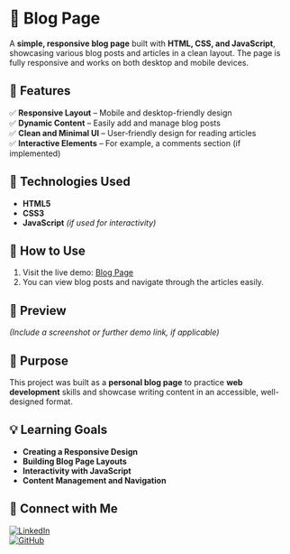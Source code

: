 # 📝 Blog Page  

A **simple, responsive blog page** built with **HTML, CSS, and JavaScript**, showcasing various blog posts and articles in a clean layout. The page is fully responsive and works on both desktop and mobile devices.

## 📌 Features  
✅ **Responsive Layout** – Mobile and desktop-friendly design  
✅ **Dynamic Content** – Easily add and manage blog posts  
✅ **Clean and Minimal UI** – User-friendly design for reading articles  
✅ **Interactive Elements** – For example, a comments section (if implemented)  

## 🚀 Technologies Used  
- **HTML5**  
- **CSS3**  
- **JavaScript** *(if used for interactivity)*  

## 📂 How to Use  
1. Visit the live demo: [Blog Page](https://fatima-progmmer.github.io/blog-page/)  
2. You can view blog posts and navigate through the articles easily.  

## 🎨 Preview  
*(Include a screenshot or further demo link, if applicable)*  

## 🎯 Purpose  
This project was built as a **personal blog page** to practice **web development** skills and showcase writing content in an accessible, well-designed format.

## 💡 Learning Goals  
- **Creating a Responsive Design**  
- **Building Blog Page Layouts**  
- **Interactivity with JavaScript**  
- **Content Management and Navigation**

## 🔗 Connect with Me  

[![LinkedIn](https://img.shields.io/badge/LinkedIn-0077B5?style=for-the-badge&logo=linkedin&logoColor=white)](https://www.linkedin.com/in/tanzeela-fatima-47861b2b7/)  
[![GitHub](https://img.shields.io/badge/GitHub-Profile-black)](https://github.com/Fatima-progmmer)

